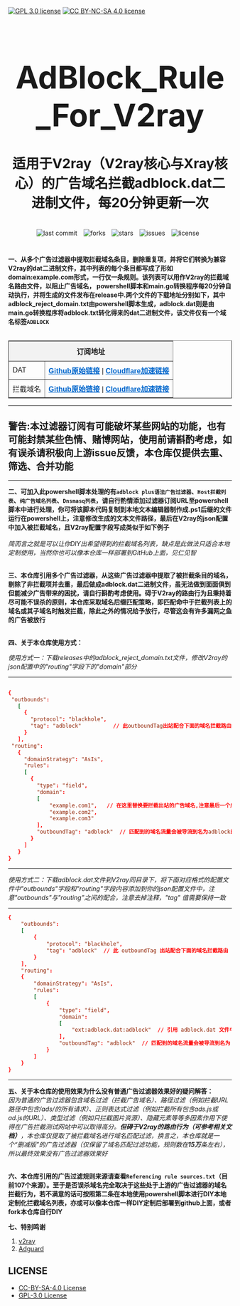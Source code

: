 [![GPL 3.0 license](https://img.shields.io/badge/License-GPL%20v3-blue.svg)](https://github.com/REIJI007/AdBlock_Rule_For_V2ray/blob/main/LICENSE-GPL%203.0)
[![CC BY-NC-SA 4.0 license](https://img.shields.io/badge/License-CC%20BY--NC--SA%204.0-lightgrey.svg)](https://github.com/REIJI007/AdBlock_Rule_For_V2ray/blob/main/LICENSE-CC-BY-NC-SA%204.0)
<!-- 居中的大标题 -->
<h1 align="center" style="font-size: 70px; margin-bottom: 20px;">AdBlock_Rule_For_V2ray</h1>

<!-- 居中的副标题 -->
<h2 align="center" style="font-size: 30px; margin-bottom: 40px;">适用于V2ray（V2ray核心与Xray核心）的广告域名拦截adblock.dat二进制文件，每20分钟更新一次</h2>

<!-- 徽章（根据需要调整） -->
<p align="center" style="margin-bottom: 40px;">
    <img src="https://img.shields.io/badge/last%20commit-today-brightgreen" alt="last commit" style="margin-right: 10px;">
    <img src="https://img.shields.io/github/forks/REIJI007/AdBlock_Rule_For_V2ray" alt="forks" style="margin-right: 10px;">
    <img src="https://img.shields.io/github/stars/REIJI007/AdBlock_Rule_For_V2ray" alt="stars" style="margin-right: 10px;">
    <img src="https://img.shields.io/github/issues/REIJI007/AdBlock_Rule_For_V2ray" alt="issues" style="margin-right: 10px;">
    <img src="https://img.shields.io/github/license/REIJI007/AdBlock_Rule_For_V2ray" alt="license" style="margin-right: 10px;">
</p>

**一、从多个广告过滤器中提取拦截域名条目，删除重复项，并将它们转换为兼容V2ray的dat二进制文件，其中列表的每个条目都写成了形如domain:example.com形式，一行仅一条规则。该列表可以用作V2ray的拦截域名路由文件，以阻止广告域名， powershell脚本和main.go转换程序每20分钟自动执行，并将生成的文件发布在release中.两个文件的下载地址分别如下，其中adblock_reject_domain.txt由powershell脚本生成，adblock.dat则是由main.go转换程序将adblock.txt转化得来的dat二进制文件，该文件仅有一个域名标签```ADBLOCK```**
<br>
<br>

<table border="1" style="border-collapse: collapse; width: 100%; font-family: Arial, sans-serif;">
  <tr>
    <td colspan="2" style="background-color: #f2f2f2; font-weight: bold; text-align: center; padding: 10px;">订阅地址</td>
  </tr>
  <tr>
    <td style="padding: 8px;">DAT</td>
    <td style="padding: 8px;">
      <strong><a href="https://raw.githubusercontent.com/REIJI007/AdBlock_Rule_For_V2ray/main/adblock.dat" style="color: #0066cc;">Github原始链接</a></strong> | 
      <strong><a href="https://www.adblock-v2ray-dat.reiji007.org" style="color: #0066cc;">Cloudflare加速链接</a></strong>
    </td>
  </tr>
  <tr>
    <td style="padding: 8px;">拦截域名</td>
    <td style="padding: 8px;">
      <strong><a href="https://raw.githubusercontent.com/REIJI007/AdBlock_Rule_For_V2ray/main/adblock_reject_domain.txt" style="color: #0066cc;">Github原始链接</a></strong> | 
      <strong><a href="https://www.adblock-v2ray-reject-domain.reiji007.org" style="color: #0066cc;">Cloudflare加速链接</a></strong>
    </td>
  </tr>
</table>


<hr>

## 警告:本过滤器订阅有可能破坏某些网站的功能，也有可能封禁某些色情、赌博网站，使用前请斟酌考虑，如有误杀请积极向上游issue反馈，本仓库仅提供去重、筛选、合并功能

<hr>

**二、可加入此powershell脚本处理的有```adblock plus语法广告过滤器```、```Host拦截列表```、```纯广告域名列表```、```Dnsmasq列表```，请自行酌情添加过滤器订阅URL至powershell脚本中进行处理，你可将该脚本代码复制到本地文本编辑器制作成.ps1后缀的文件运行在powershell上，注意修改生成的文本文件路径，最后在V2ray的json配置中加入被拦截域名，且V2ray配置字段写成类似于如下例子**
<br>
<br>
*简而言之就是可以让你DIY出希望得到的拦截域名列表，缺点是此做法只适合本地定制使用，当然你也可以像本仓库一样部署到GitHub上面，见仁见智*
<br>
<br>

**三、本仓库引用多个广告过滤器，从这些广告过滤器中提取了被拦截条目的域名，剔除了非拦截项并去重，最后做成adblock.dat二进制文件，虽无法做到面面俱到但能减少广告带来的困扰，请自行斟酌考虑使用。碍于V2ray的路由行为且秉持着尽可能不误杀的原则，本仓库采取域名后缀匹配策略，即匹配命中于拦截列表上的域名或其子域名时触发拦截，除此之外的情况给予放行，尽管这会有许多漏网之鱼的广告被放行**
<br>
<br>

**四、关于本仓库使用方式：**

  *使用方式一：下载releases中的adblock_reject_domain.txt文件，修改V2ray的json配置中的"routing"字段下的"domain"部分*
  
<hr>


```conf

{
 "outbounds": 
   [
     {
       "protocol": "blackhole",
       "tag": "adblock"          // 此outboundTag出站配合下面的域名拦截路由
     }
   ],
 "routing": 
   {
     "domainStrategy": "AsIs",
     "rules": 
     [
       {
         "type": "field",
         "domain": 
         [
             "example.com1",   // 在这里替换要拦截出站的广告域名,注意最后一个广告条目不用加逗号
             "example.com2",
             "example.com3"
         ],
         "outboundTag": "adblock"  // 匹配到的域名流量会被导流到名为adblock的outboundTag出站
       }
     ]
   }
}
```
<hr>

  *使用方式二：下载adblock.dat文件到V2ray同目录下，将下面对应格式的配置文件中"outbounds"字段和"routing"字段内容添加到你的json配置文件中，注意"outbounds"与"routing"之间的配合，注意去掉注释，"tag" 值需要保持一致*
<hr>


```conf
{
    "outbounds": 
    [
        {
            "protocol": "blackhole",
            "tag": "adblock"  // 此 outboundTag 出站配合下面的域名拦截路由
        }
    ],
    "routing": 
    {
        "domainStrategy": "AsIs",
        "rules": 
        [
            {
                "type": "field",
                "domain": 
                [
                    "ext:adblock.dat:adblock"  // 引用 adblock.dat 文件中的 adblock 标签
                ],
                "outboundTag": "adblock"  // 匹配到的域名流量会被导流到名为 adblock 的 outboundTag 出站
            }
        ]
    }
}
```
<hr>

**五、关于本仓库的使用效果为什么没有普通广告过滤器效果好的疑问解答：**
<br>
*因为普通的广告过滤器包含域名过滤（拦截广告域名）、路径过滤（例如拦截URL路径中包含/ads/的所有请求）、正则表达式过滤（例如拦截所有包含ads.js或ad.js的URL）、类型过滤（例如只拦截图片资源）、隐藏元素等等多因素作用下使得在广告拦截测试网站中可以取得高分。**但碍于V2ray的路由行为（可参考相关文档）**，本仓库仅提取了被拦截域名进行域名匹配过滤，换言之，本仓库就是一个“删减版”的广告过滤器（仅保留了域名匹配过滤功能，规则数在**15万**条左右），所以最终效果没有广告过滤器效果好*
<br>
<br>



**六、本仓库引用的广告过滤规则来源请查看```Referencing rule sources.txt```（目前107个来源）。至于是否误杀域名完全取决于这些处于上游的广告过滤器的域名拦截行为，若不满意的话可按照第二条在本地使用powershell脚本进行DIY本地定制化拦截域名列表，亦或可以像本仓库一样DIY定制后部署到github上面，或者fork本仓库自行DIY**


**七、特别鸣谢**



1. [v2ray](https://github.com/v2fly/v2ray-core)
2. [Adguard](https://github.com/AdguardTeam/AdGuardFilters)





## LICENSE
- [CC-BY-SA-4.0 License](https://github.com/REIJI007/AdBlock_Rule_For_V2ray/blob/main/LICENSE-CC-BY-NC-SA%204.0)
- [GPL-3.0 License](https://github.com/REIJI007/AdBlock_Rule_For_V2ray/blob/main/LICENSE-GPL%203.0)
